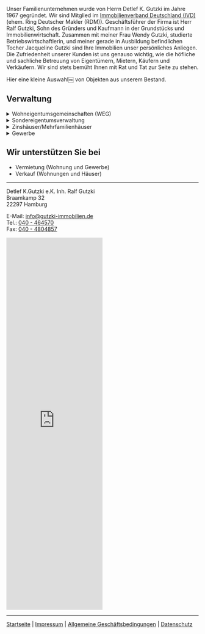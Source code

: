 [logo]: https://github.com/jackieGut/jackieGut.github.io/raw/master/assets/images/gutzki_logo.jpg "Gutzki Immobilien"

Unser Familienunternehmen wurde von Herrn Detlef K. Gutzki im Jahre 1967 gegründet. 
Wir sind Mitglied im [Immobilienverband Deutschland (IVD)](https://nord.ivd.net/) (ehem. Ring Deutscher Makler (RDM)).
Geschäftsführer der Firma ist Herr Ralf Gutzki, Sohn des Gründers und Kaufmann in der
Grundstücks und Immobilienwirtschaft.
Zusammen mit meiner Frau Wendy Gutzki, studierte Betriebswirtschaftlerin, und meiner gerade in Ausbildung befindlichen Tocher Jacqueline Gutzki sind Ihre Immobilien unser persönliches Anliegen.
Die Zufriedenheit unserer Kunden ist uns genauso wichtig, wie die höfliche und sachliche Betreuung von Eigentümern, Mietern, Käufern und Verkäufern. Wir sind stets bemüht Ihnen mit Rat und Tat zur Seite zu stehen.

Hier eine kleine Auswahl￼ von Objekten aus unserem Bestand.

## Verwaltung

<details>
  <summary>Wohneigentumsgemeinschaften (WEG)</summary><br>
Wir verwalten Eigentumswohnungen mit der Profi-Software GES von Aareon. 
Neben den Vorteilen das Neue Gesetzliche Anordnungen Zeitnahe umgesetzt werden,
bietet die Jahresabrechnung Ihnen zB. die gesonderte Kennzeichnung der Betriebskosten 
und die Zusätzlichen Angaben für Ihre Steuererklärung an.<br><br>

Das Verwaltungskonto der WEG befindet sich bei der Aareal Bank und ist nach Gesetzlichen
Vorschriften ein WEG-Verwaltungskonto getrennt von anderen Vermögen.
Die Aareal Bank unterstützt Verwaltern beim richtigen einrichten eines WEG-Verwalter-Kontos.<br><br>   

Unsere Leistungen:<br>
<ul>
<li>Überwachung der Wohngeldzahlungen<\li> 
<li>Handwerker beauftragen und überprüfen<\li>
<li>Rechnungsprüfung einmal jährlich<\li>
<li>Eigentümerversammlung einmal jährlich<\li> 
<li>Wohngeldabrechnung<\li>
<li>Vermietung Ihrer Eigentumswohnung<\li>
<li>Verkauf Ihrer Eigentumswohnung<\li>
<li>Beratung und Betreuung<\li>
<\ul>
</details>

<details>
  <summary>Sondereigentumsverwaltung</summary><br>
  Wir verwalten Ihre Vermieteten Eigentumswohnungen mit der Profi-Software GES-3 und 
verrechnen das Wohngeld mit den Mieteingängen.

Unsere Leistungen:  
* Mieteingänge überprüfen, ggf. Mahnungen schreiben. 
* Abrechnungen, monatlich, Quartale oder Jahr. 
* Betriebskostenabrechnung für den Mieter. 
* Heizkostenabrechnung für den Mieter. 
* Vermietung leerer Wohnungen. 
* Betreuung und Beratung (Modernisierung, Reparaturen, Dachausbau, u.s.w.) 
* Handwerker beauftragen und überwachen. 
* Regelmäßige Mieterhöhungen.
</details>

<details><summary>Zinshäuser/Mehrfamilienhäuser</summary><br>
Verwaltung Ihrer Zinshäuser durch Profi-Software:   
* GES-3 
* Datenbank-Verwaltung für andere Banken.
  
Unsere Leistungen:  
* Mieteingänge überprüfen, ggf. Mahnungen schreiben. 
* Abrechnungen, monatlich, Quartale oder Jahr. 
* Betriebskostenabrechnung für den Mieter. 
* Heizkostenabrechnung für den Mieter. 
* Vermietung leerer Wohnungen. 
* Betreuung und Beratung (Modernisierung, Reparaturen, Dachausbau, u.s.w.) 
* Handwerker beauftragen und überwachen. 
* Regelmäßige Mieterhöhungen.
</details>

<details><summary>Gewerbe</summary><br>
  Wir verwalten Ihr vermietetes Gewerbeobjekt mit Profi-Software 
* GES-3 
* Datenbank-Verwaltung für andere Banken.

Unsere Leistungen: 
* Mieteingänge überprüfen, ggf. Mahnungen schreiben. 
* Abrechnungen, monatlich, Quartale oder Jahr. 
* Betriebskostenabrechnung für den Mieter. 
* Heizkostenabrechnung für den Mieter. 
* Vermietung. 
* Betreuung und Beratung (Modernisierung, Reparaturen, u.s.w.) 
* Handwerker beauftragen und überwachen. 
* Regelmäßige Mieterhöhungen.
</details>

## Wir unterstützen Sie bei

- Vermietung (Wohnung und Gewerbe)
- Verkauf (Wohnungen und Häuser)


***


Detlef K.Gutzki e.K. Inh. Ralf Gutzki  
Braamkamp 32  
22297 Hamburg  

E-Mail: info@gutzki-immobilien.de  
Tel.: [040 - 464570](tel:04046570)  
Fax: [040 - 4804857](tel:0404804857)  

<iframe
src="https://www.google.com/maps/embed?pb=!1m14!1m8!1m3!1d9470.247207600178!2d10.00036!3d53.60128!3m2!1i1024!2i768!4f13.1!3m3!1m2!1s0x0%3A0xfd8d7a52e3ca2449!2sDetlef+K.+Gutzki+e.+K.+Inh.+Ralf+Gutzki!5e0!3m2!1sen!2sde!4v1550415717896"
width="50%"
height="25%"
frameborder="0"
style="border:0"
allowfullscreen>
</iframe>


***

[Startseite](https://jackiegut.github.io/)   |
[Impressum](https://jackiegut.github.io/subpages/impressum)   |
[Allgemeine Geschäftsbedingungen](https://jackiegut.github.io/subpages/agb)   |
[Datenschutz](https://jackiegut.github.io/subpages/datenschutz)
